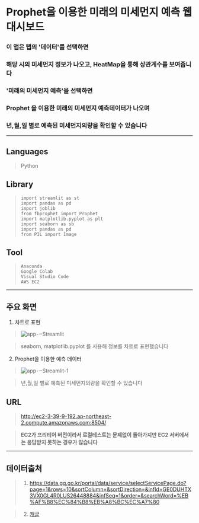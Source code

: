 #  Prophet을 이용한 미래의 미세먼지 예측 웹 대시보드

### 이 앱은 탭의 '데이터'를 선택하면
### 해당 시의 미세먼지 정보가 나오고, HeatMap을 통해 상관계수를 보여줍니다
### '미래의 미세먼지 예측'을 선택하면
### Prophet 을 이용한 미래의 미세먼지 예측데이터가 나오며
### 년,월,일 별로 예측된 미세먼지의량을 확인할 수 있습니다
***
## Languages
> Python

## Library
>```
> import streamlit as st
> import pandas as pd
> import joblib
> from fbprophet import Prophet
> import matplotlib.pyplot as plt
> import seaborn as sb
> import pandas as pd
> from PIL import Image
>```

## Tool
>```
> Anaconda
> Google Colab
> Visual Studio Code 
> AWS EC2
>```
***
## 주요 화면

1. 차트로 표현

> ![app-·-Streamlit](https://user-images.githubusercontent.com/105044555/190954883-410de579-7c0c-4679-86fc-6c0340e58f1f.gif)

> seaborn, matplotlib.pyplot 를 사용해 정보를 차트로 표현했습니다

2. Prophet을 이용한 예측 데이터

> ![app-·-Streamlit-_1_](https://user-images.githubusercontent.com/105044555/190955886-ade4a5a5-effc-45c0-b2ef-46687f3c3d17.gif)

> 년,월,일 별로 예측된 미세먼지의량을 확인할 수 있습니다

## URL
>http://ec2-3-39-9-192.ap-northeast-2.compute.amazonaws.com:8504/

>**EC2가 프리티어 버전이라서 로컬테스트는 문제없이 돌아가지만**
>**EC2 서버에서는 응답받지 못하는 경우가 많습니다**

***
## 데이터출처
> 1. https://data.gg.go.kr/portal/data/service/selectServicePage.do?page=1&rows=10&sortColumn=&sortDirection=&infId=GE0DUHTX3VX0GL4R0LUS26448884&infSeq=1&order=&searchWord=%EB%AF%B8%EC%84%B8%EB%A8%BC%EC%A7%80

> 2. [캐글](https://www.kaggle.com/)
